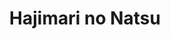--- 
title: "Hajimari no Natsu"
publishdate: "2019-10-3T16:48:46+02:00"
src: "https://365manga.net/manga/hajimari-no-natsu"
image: "https://data.365manga.net/images/thumbnails/1423-hajimari-no-natsu.jpg"
description: "From Chibi Manga: Shinji, Manabu and Chinatsu are neighbor and childhood friends. Because they hide their thoughts from each other, their feelings became lock inside their heart. At that time, Manabu informed the other about 'those things'. He could trust his friends forever, but what will happen when they grown up and start to change the way they feel about it...? Included is the oneshot: I Just Love You."
---